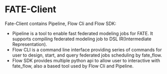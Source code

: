 # FATE-Client
Fate-Client contains Pipeline, Flow Cli and Flow SDK:
* Pipeline is a tool to enable fast federated modeling jobs for FATE. It supports compiling federated modeling job to DSL IR(Intermediate Representation).
* Flow CLI is a command line interface providing series of commands for user to design, start, and query federated jobs scheduling by fate_flow.
* Flow SDK provides multiple python api to allow user to interactive with fate_flow, also a based tool used by Flow Cli and Pipeline.